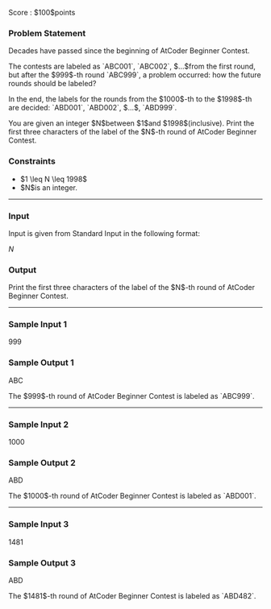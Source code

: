 
<div>

<span>

<span>

<p>
Score : $100$points
</p>

<div>

<section>

### **Problem Statement**

<p>
Decades have passed since the beginning of AtCoder Beginner Contest.
</p>

<p>
The contests are labeled as `ABC001`, `ABC002`, $...$from the first round, but after the $999$-th round `ABC999`, a problem occurred: how the future rounds should be labeled?
</p>

<p>
In the end, the labels for the rounds from the $1000$-th to the $1998$-th are decided: `ABD001`, `ABD002`, $...$, `ABD999`.
</p>

<p>
You are given an integer $N$between $1$and $1998$(inclusive). Print the first three characters of the label of the $N$-th round of AtCoder Beginner Contest.
</p>

</section>

</div>

<div>

<section>

### **Constraints**

<ul>

<li>
$1 \leq N \leq 1998$
</li>

<li>
$N$is an integer.
</li>

</ul>

</section>

</div>

---

<div>

<div>

<section>

### **Input**

<p>
Input is given from Standard Input in the following format:
</p>

<div>

$N$
</div>

</section>

</div>

<div>

<section>

### **Output**

<p>
Print the first three characters of the label of the $N$-th round of AtCoder Beginner Contest.
</p>

</section>

</div>

</div>

---

<div>

<section>

### **Sample Input 1**

<div>

999

</div>

</section>

</div>

<div>

<section>

### **Sample Output 1**

<div>

ABC

</div>

<p>
The $999$-th round of AtCoder Beginner Contest is labeled as `ABC999`.
</p>

</section>

</div>

---

<div>

<section>

### **Sample Input 2**

<div>

1000

</div>

</section>

</div>

<div>

<section>

### **Sample Output 2**

<div>

ABD

</div>

<p>
The $1000$-th round of AtCoder Beginner Contest is labeled as `ABD001`.
</p>

</section>

</div>

---

<div>

<section>

### **Sample Input 3**

<div>

1481

</div>

</section>

</div>

<div>

<section>

### **Sample Output 3**

<div>

ABD

</div>

<p>
The $1481$-th round of AtCoder Beginner Contest is labeled as `ABD482`.
</p>

</section>

</div>

</span>

</span>

</div>
